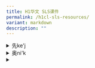 ```yaml
---
title: H1华文 SLS课件
permalink: /h1cl-sls-resources/
variant: markdown
description: ""
---
```

<div data-type="detailGroup" class="isomer-accordion isomer-accordion-white">
<details class="isomer-details">
<summary>先ke'j</summary>
<div data-type="detailsContent" class="isomer-details-content">
<p>几号</p>
</div>
</details>
<details class="isomer-details">
<summary>奥ni'k</summary>
<div data-type="detailsContent" class="isomer-details-content">
<p></p>
</div>
</details>
<details class="isomer-details">
<summary></summary>
<div data-type="detailsContent" class="isomer-details-content">
<p></p>
</div>
</details>
</div>
<p></p>